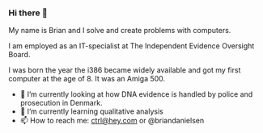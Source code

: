### Hi there 👋

My name is Brian and I solve and create problems with computers.

I am employed as an IT-specialist at The Independent Evidence Oversight Board.

I was born the year the i386 became widely available and got my first computer at the age of 8. It was an Amiga 500. 

- 🔭 I’m currently looking at how DNA evidence is handled by police and prosecution in Denmark.
- 🌱 I’m currently learning qualitative analysis
- 📫 How to reach me: ctrl@hey.com or @briandanielsen
